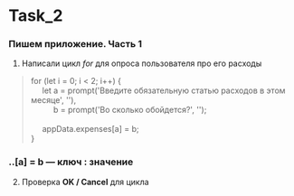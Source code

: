 # Task_2

### Пишем приложение. Часть 1

1) Написали цикл _for_ для опроса пользователя про его расходы

> for (let i = 0; i < 2; i++) {
> <br> &nbsp;&nbsp;&nbsp;&nbsp;    let a = prompt('Введите обязательную статью расходов в этом месяце', ''),
> <br> &nbsp;&nbsp;&nbsp;&nbsp;&nbsp;&nbsp;&nbsp;&nbsp;&nbsp;        b = prompt('Во сколько обойдется?', '');
> <br>
> <br> &nbsp;&nbsp;&nbsp;&nbsp;    appData.expenses[a] = b;
> <br> }

### ..[a] = b — ключ : значение

2) Проверка **OK / Cancel** для цикла
